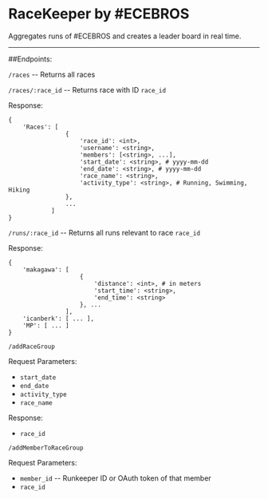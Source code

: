 RaceKeeper by #ECEBROS
========================

Aggregates runs of #ECEBROS and creates a leader board in real time.

---
##Endpoints:

`/races` -- Returns all races

`/races/:race_id` -- Returns race with ID `race_id`

Response:
```
{
    'Races': [
                {
                    'race_id': <int>,
                    'username': <string>,
                    'members': [<string>, ...],
                    'start_date': <string>, # yyyy-mm-dd
                    'end_date': <string>, # yyyy-mm-dd
                    'race_name': <string>,
                    'activity_type': <string>, # Running, Swimming, Hiking
                },
                ...
            ]
}
```

`/runs/:race_id` -- Returns all runs relevant to race `race_id`

Response:
```
{
    'makagawa': [
                    {
                        'distance': <int>, # in meters
                        'start_time': <string>,
                        'end_time': <string>
                    }, ...
                ],
    'icanberk': [ ... ], 
    'MP': [ ... ]
}
```


`/addRaceGroup`

Request Parameters:
* `start_date`
* `end_date`
* `activity_type`
* `race_name`

Response:
* `race_id`

`/addMemberToRaceGroup`

Request Parameters:
* `member_id` -- Runkeeper ID or OAuth token of that member
* `race_id`
